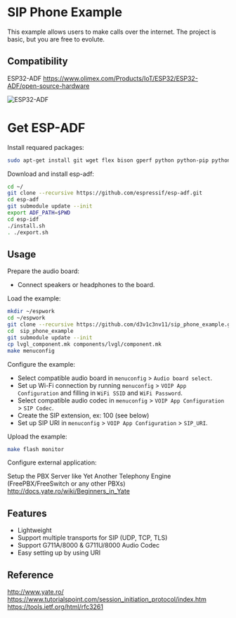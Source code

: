 # SIP Phone Example

This example allows users to make calls over the internet. The project is basic, but you are free to evolute.

## Compatibility

ESP32-ADF
https://www.olimex.com/Products/IoT/ESP32/ESP32-ADF/open-source-hardware

![ESP32-ADF](https://olimex.files.wordpress.com/2019/08/esp32-adf-sip1.jpg?w=535)

# Get ESP-ADF

Install requared packages:

```bash
sudo apt-get install git wget flex bison gperf python python-pip python-setuptools python-serial python-click python-cryptography python-future python-pyparsing python-pyelftools cmake ninja-build ccache libffi-dev libssl-dev
```

Download and install esp-adf:

```bash
cd ~/
git clone --recursive https://github.com/espressif/esp-adf.git
cd esp-adf
git submodule update --init
export ADF_PATH=$PWD
cd esp-idf
./install.sh
. ./export.sh
```

## Usage

Prepare the audio board:

- Connect speakers or headphones to the board.

Load the example:
```bash
mkdir ~/espwork
cd ~/espwork
git clone --recursive https://github.com/d3v1c3nv11/sip_phone_example.git
cd  sip_phone_example
git submodule update --init
cp lvgl_component.mk components/lvgl/component.mk
make menuconfig
```

Configure the example:

- Select compatible audio board in `menuconfig` > `Audio board select`.
- Set up Wi-Fi connection by running `menuconfig` > `VOIP App Configuration` and filling in `WiFi SSID` and `WiFi Password`.
- Select compatible audio codec in `menuconfig` > `VOIP App Configuration` > `SIP Codec`.
- Create the SIP extension, ex: 100 (see below)
- Set up SIP URI in `menuconfig` > `VOIP App Configuration` > `SIP_URI`.

Upload the example:
```bash
make flash monitor
```

Configure external application:

 Setup the PBX Server like Yet Another Telephony Engine (FreePBX/FreeSwitch or any other PBXs)
 http://docs.yate.ro/wiki/Beginners_in_Yate

## Features
- Lightweight
- Support multiple transports for SIP (UDP, TCP, TLS)
- Support G711A/8000 & G711U/8000 Audio Codec
- Easy setting up by using URI

## Reference
http://www.yate.ro/
https://www.tutorialspoint.com/session_initiation_protocol/index.htm
https://tools.ietf.org/html/rfc3261
